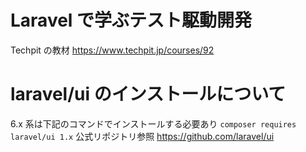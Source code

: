 # Laravel で学ぶテスト駆動開発

Techpit の教材
https://www.techpit.jp/courses/92

# laravel/ui のインストールについて

6.x 系は下記のコマンドでインストールする必要あり
`composer requires laravel/ui 1.x`
公式リポジトリ参照
https://github.com/laravel/ui
